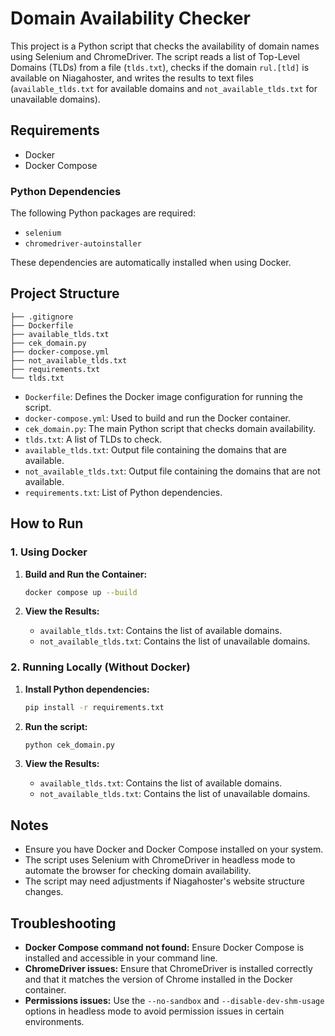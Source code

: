 
# Domain Availability Checker

This project is a Python script that checks the availability of domain names using Selenium and ChromeDriver. The script reads a list of Top-Level Domains (TLDs) from a file (`tlds.txt`), checks if the domain `rul.[tld]` is available on Niagahoster, and writes the results to text files (`available_tlds.txt` for available domains and `not_available_tlds.txt` for unavailable domains).

## Requirements

- Docker
- Docker Compose

### Python Dependencies

The following Python packages are required:

- `selenium`
- `chromedriver-autoinstaller`

These dependencies are automatically installed when using Docker.

## Project Structure

```plaintext
├── .gitignore
├── Dockerfile
├── available_tlds.txt
├── cek_domain.py
├── docker-compose.yml
├── not_available_tlds.txt
├── requirements.txt
└── tlds.txt
```

- `Dockerfile`: Defines the Docker image configuration for running the script.
- `docker-compose.yml`: Used to build and run the Docker container.
- `cek_domain.py`: The main Python script that checks domain availability.
- `tlds.txt`: A list of TLDs to check.
- `available_tlds.txt`: Output file containing the domains that are available.
- `not_available_tlds.txt`: Output file containing the domains that are not available.
- `requirements.txt`: List of Python dependencies.

## How to Run

### 1. Using Docker

1. **Build and Run the Container:**

   ```bash
   docker compose up --build
   ```

2. **View the Results:**

   - `available_tlds.txt`: Contains the list of available domains.
   - `not_available_tlds.txt`: Contains the list of unavailable domains.

### 2. Running Locally (Without Docker)

1. **Install Python dependencies:**

   ```bash
   pip install -r requirements.txt
   ```

2. **Run the script:**

   ```bash
   python cek_domain.py
   ```

3. **View the Results:**

   - `available_tlds.txt`: Contains the list of available domains.
   - `not_available_tlds.txt`: Contains the list of unavailable domains.

## Notes

- Ensure you have Docker and Docker Compose installed on your system.
- The script uses Selenium with ChromeDriver in headless mode to automate the browser for checking domain availability.
- The script may need adjustments if Niagahoster's website structure changes.

## Troubleshooting

- **Docker Compose command not found:** Ensure Docker Compose is installed and accessible in your command line.
- **ChromeDriver issues:** Ensure that ChromeDriver is installed correctly and that it matches the version of Chrome installed in the Docker container.
- **Permissions issues:** Use the `--no-sandbox` and `--disable-dev-shm-usage` options in headless mode to avoid permission issues in certain environments.
